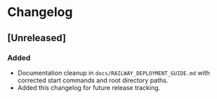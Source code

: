 # Changelog

## [Unreleased]
### Added
- Documentation cleanup in `docs/RAILWAY_DEPLOYMENT_GUIDE.md` with corrected
  start commands and root directory paths.
- Added this changelog for future release tracking.
